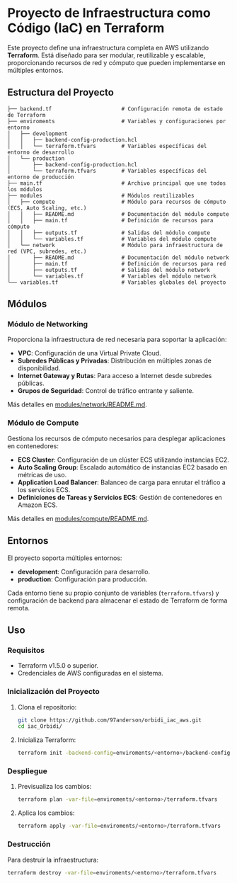 # Proyecto de Infraestructura como Código (IaC) en Terraform

Este proyecto define una infraestructura completa en AWS utilizando **Terraform**. Está diseñado para ser modular, reutilizable y escalable, proporcionando recursos de red y cómputo que pueden implementarse en múltiples entornos.

## Estructura del Proyecto

```plaintext
├── backend.tf                      # Configuración remota de estado de Terraform
├── enviroments                     # Variables y configuraciones por entorno
│   ├── development
│   │   ├── backend-config-production.hcl
│   │   └── terraform.tfvars        # Variables específicas del entorno de desarrollo
│   └── production
│       ├── backend-config-production.hcl
│       └── terraform.tfvars        # Variables específicas del entorno de producción
├── main.tf                         # Archivo principal que une todos los módulos
├── modules                         # Módulos reutilizables
│   ├── compute                     # Módulo para recursos de cómputo (ECS, Auto Scaling, etc.)
│   │   ├── README.md               # Documentación del módulo compute
│   │   ├── main.tf                 # Definición de recursos para cómputo
│   │   ├── outputs.tf              # Salidas del módulo compute
│   │   └── variables.tf            # Variables del módulo compute
│   └── network                     # Módulo para infraestructura de red (VPC, subredes, etc.)
│       ├── README.md               # Documentación del módulo network
│       ├── main.tf                 # Definición de recursos para red
│       ├── outputs.tf              # Salidas del módulo network
│       └── variables.tf            # Variables del módulo network
└── variables.tf                    # Variables globales del proyecto
```

## Módulos

### Módulo de Networking
Proporciona la infraestructura de red necesaria para soportar la aplicación:
- **VPC**: Configuración de una Virtual Private Cloud.
- **Subredes Públicas y Privadas**: Distribución en múltiples zonas de disponibilidad.
- **Internet Gateway y Rutas**: Para acceso a Internet desde subredes públicas.
- **Grupos de Seguridad**: Control de tráfico entrante y saliente.

Más detalles en [modules/network/README.md](modules/network/README.md).

### Módulo de Compute
Gestiona los recursos de cómputo necesarios para desplegar aplicaciones en contenedores:
- **ECS Cluster**: Configuración de un clúster ECS utilizando instancias EC2.
- **Auto Scaling Group**: Escalado automático de instancias EC2 basado en métricas de uso.
- **Application Load Balancer**: Balanceo de carga para enrutar el tráfico a los servicios ECS.
- **Definiciones de Tareas y Servicios ECS**: Gestión de contenedores en Amazon ECS.

Más detalles en [modules/compute/README.md](modules/compute/README.md).

## Entornos

El proyecto soporta múltiples entornos:
- **development**: Configuración para desarrollo.
- **production**: Configuración para producción.

Cada entorno tiene su propio conjunto de variables (`terraform.tfvars`) y configuración de backend para almacenar el estado de Terraform de forma remota.

## Uso

### Requisitos
- Terraform v1.5.0 o superior.
- Credenciales de AWS configuradas en el sistema.

### Inicialización del Proyecto
1. Clona el repositorio:
   ```bash
   git clone https://github.com/97anderson/orbidi_iac_aws.git
   cd iac_Orbidi/ 
   ```
2. Inicializa Terraform:
   ```bash
   terraform init -backend-config=enviroments/<entorno>/backend-config-production.hcl
   ```

### Despliegue
1. Previsualiza los cambios:
   ```bash
   terraform plan -var-file=enviroments/<entorno>/terraform.tfvars
   ```
2. Aplica los cambios:
   ```bash
   terraform apply -var-file=enviroments/<entorno>/terraform.tfvars
   ```

### Destrucción
Para destruir la infraestructura:
```bash
terraform destroy -var-file=enviroments/<entorno>/terraform.tfvars
```

